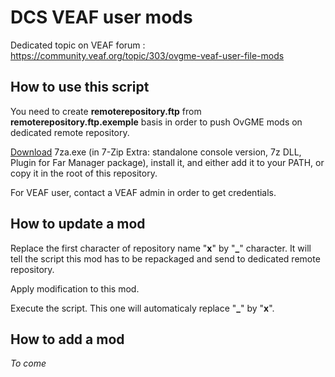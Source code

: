 # DCS VEAF user mods

Dedicated topic on VEAF forum : https://community.veaf.org/topic/303/ovgme-veaf-user-file-mods

## How to use this script

You need to create **remoterepository.ftp** from **remoterepository.ftp.exemple** basis in order to push OvGME mods on dedicated remote repository.

[Download](https://www.7-zip.org/download.html) 7za.exe (in 7-Zip Extra: standalone console version, 7z DLL, Plugin for Far Manager package), install it, and either add it to your PATH, or copy it in the root of this repository.

For VEAF user, contact a VEAF admin in order to get credentials.

## How to update a mod

Replace the first character of repository name "**x**" by "**_**" character.
It will tell the script this mod has to be repackaged and send to dedicated remote repository.

Apply modification to this mod.

Execute the script.
This one will automaticaly replace "**_**" by "**x**".

## How to add a mod

*To come*
